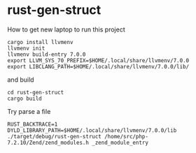 # rust-gen-struct

How to get new laptop to run this project

```
cargo install llvmenv
llvmenv init
llvmenv build-entry 7.0.0
export LLVM_SYS_70_PREFIX=$HOME/.local/share/llvmenv/7.0.0
export LIBCLANG_PATH=$HOME/.local/share/llvmenv/7.0.0/lib/
```

and build

```
cd rust-gen-struct
cargo build
```

Try parse a file 

```
RUST_BACKTRACE=1 DYLD_LIBRARY_PATH=$HOME/.local/share/llvmenv/7.0.0/lib ./target/debug/rust-gen-struct /home/src/php-7.2.10/Zend/zend_modules.h _zend_module_entry
```
